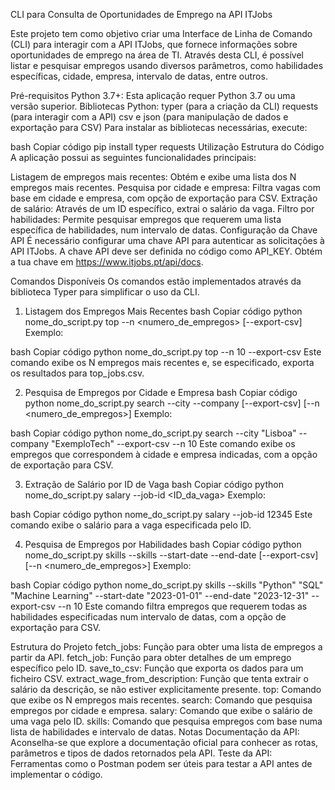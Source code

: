 CLI para Consulta de Oportunidades de Emprego na API ITJobs

Este projeto tem como objetivo criar uma Interface de Linha de Comando (CLI) para interagir com a API ITJobs, que fornece informações sobre oportunidades de emprego na área de TI. Através desta CLI, é possível listar e pesquisar empregos usando diversos parâmetros, como habilidades específicas, cidade, empresa, intervalo de datas, entre outros.

Pré-requisitos
Python 3.7+: Esta aplicação requer Python 3.7 ou uma versão superior.
Bibliotecas Python:
typer (para a criação da CLI)
requests (para interagir com a API)
csv e json (para manipulação de dados e exportação para CSV)
Para instalar as bibliotecas necessárias, execute:

bash
Copiar código
pip install typer requests
Utilização
Estrutura do Código
A aplicação possui as seguintes funcionalidades principais:

Listagem de empregos mais recentes: Obtém e exibe uma lista dos N empregos mais recentes.
Pesquisa por cidade e empresa: Filtra vagas com base em cidade e empresa, com opção de exportação para CSV.
Extração de salário: Através de um ID específico, extrai o salário da vaga.
Filtro por habilidades: Permite pesquisar empregos que requerem uma lista específica de habilidades, num intervalo de datas.
Configuração da Chave API
É necessário configurar uma chave API para autenticar as solicitações à API ITJobs. A chave API deve ser definida no código como API_KEY. Obtém a tua chave em https://www.itjobs.pt/api/docs.

Comandos Disponíveis
Os comandos estão implementados através da biblioteca Typer para simplificar o uso da CLI.

1. Listagem dos Empregos Mais Recentes
bash
Copiar código
python nome_do_script.py top --n <numero_de_empregos> [--export-csv]
Exemplo:

bash
Copiar código
python nome_do_script.py top --n 10 --export-csv
Este comando exibe os N empregos mais recentes e, se especificado, exporta os resultados para top_jobs.csv.

2. Pesquisa de Empregos por Cidade e Empresa
bash
Copiar código
python nome_do_script.py search --city <cidade> --company <empresa> [--export-csv] [--n <numero_de_empregos>]
Exemplo:

bash
Copiar código
python nome_do_script.py search --city "Lisboa" --company "ExemploTech" --export-csv --n 10
Este comando exibe os empregos que correspondem à cidade e empresa indicadas, com a opção de exportação para CSV.

3. Extração de Salário por ID de Vaga
bash
Copiar código
python nome_do_script.py salary --job-id <ID_da_vaga>
Exemplo:

bash
Copiar código
python nome_do_script.py salary --job-id 12345
Este comando exibe o salário para a vaga especificada pelo ID.

4. Pesquisa de Empregos por Habilidades
bash
Copiar código
python nome_do_script.py skills --skills <habilidade1> <habilidade2> --start-date <AAAA-MM-DD> --end-date <AAAA-MM-DD> [--export-csv] [--n <numero_de_empregos>]
Exemplo:

bash
Copiar código
python nome_do_script.py skills --skills "Python" "SQL" "Machine Learning" --start-date "2023-01-01" --end-date "2023-12-31" --export-csv --n 10
Este comando filtra empregos que requerem todas as habilidades especificadas num intervalo de datas, com a opção de exportação para CSV.

Estrutura do Projeto
fetch_jobs: Função para obter uma lista de empregos a partir da API.
fetch_job: Função para obter detalhes de um emprego específico pelo ID.
save_to_csv: Função que exporta os dados para um ficheiro CSV.
extract_wage_from_description: Função que tenta extrair o salário da descrição, se não estiver explicitamente presente.
top: Comando que exibe os N empregos mais recentes.
search: Comando que pesquisa empregos por cidade e empresa.
salary: Comando que exibe o salário de uma vaga pelo ID.
skills: Comando que pesquisa empregos com base numa lista de habilidades e intervalo de datas.
Notas
Documentação da API: Aconselha-se que explore a documentação oficial para conhecer as rotas, parâmetros e tipos de dados retornados pela API.
Teste da API: Ferramentas como o Postman podem ser úteis para testar a API antes de implementar o código.

